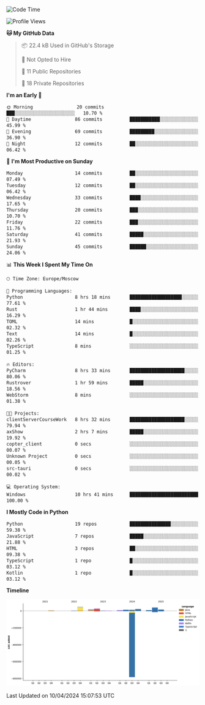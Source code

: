 <!--START_SECTION:waka-->
![Code Time](http://img.shields.io/badge/Code%20Time-254%20hrs%2017%20mins-blue)

![Profile Views](http://img.shields.io/badge/Profile%20Views-0-blue)

**🐱 My GitHub Data** 

> 📦 22.4 kB Used in GitHub's Storage 
 > 
> 🚫 Not Opted to Hire
 > 
> 📜 11 Public Repositories 
 > 
> 🔑 18 Private Repositories 
 > 
**I'm an Early 🐤** 

```text
🌞 Morning                20 commits          ███░░░░░░░░░░░░░░░░░░░░░░   10.70 % 
🌆 Daytime                86 commits          ███████████░░░░░░░░░░░░░░   45.99 % 
🌃 Evening                69 commits          █████████░░░░░░░░░░░░░░░░   36.90 % 
🌙 Night                  12 commits          ██░░░░░░░░░░░░░░░░░░░░░░░   06.42 % 
```
📅 **I'm Most Productive on Sunday** 

```text
Monday                   14 commits          ██░░░░░░░░░░░░░░░░░░░░░░░   07.49 % 
Tuesday                  12 commits          ██░░░░░░░░░░░░░░░░░░░░░░░   06.42 % 
Wednesday                33 commits          ████░░░░░░░░░░░░░░░░░░░░░   17.65 % 
Thursday                 20 commits          ███░░░░░░░░░░░░░░░░░░░░░░   10.70 % 
Friday                   22 commits          ███░░░░░░░░░░░░░░░░░░░░░░   11.76 % 
Saturday                 41 commits          █████░░░░░░░░░░░░░░░░░░░░   21.93 % 
Sunday                   45 commits          ██████░░░░░░░░░░░░░░░░░░░   24.06 % 
```


📊 **This Week I Spent My Time On** 

```text
🕑︎ Time Zone: Europe/Moscow

💬 Programming Languages: 
Python                   8 hrs 18 mins       ███████████████████░░░░░░   77.61 % 
Rust                     1 hr 44 mins        ████░░░░░░░░░░░░░░░░░░░░░   16.29 % 
TOML                     14 mins             █░░░░░░░░░░░░░░░░░░░░░░░░   02.32 % 
Text                     14 mins             █░░░░░░░░░░░░░░░░░░░░░░░░   02.26 % 
TypeScript               8 mins              ░░░░░░░░░░░░░░░░░░░░░░░░░   01.25 % 

🔥 Editors: 
PyCharm                  8 hrs 33 mins       ████████████████████░░░░░   80.06 % 
Rustrover                1 hr 59 mins        █████░░░░░░░░░░░░░░░░░░░░   18.56 % 
WebStorm                 8 mins              ░░░░░░░░░░░░░░░░░░░░░░░░░   01.38 % 

🐱‍💻 Projects: 
clientServerCourseWork   8 hrs 32 mins       ████████████████████░░░░░   79.94 % 
axShow                   2 hrs 7 mins        █████░░░░░░░░░░░░░░░░░░░░   19.92 % 
copter_client            0 secs              ░░░░░░░░░░░░░░░░░░░░░░░░░   00.07 % 
Unknown Project          0 secs              ░░░░░░░░░░░░░░░░░░░░░░░░░   00.05 % 
src-tauri                0 secs              ░░░░░░░░░░░░░░░░░░░░░░░░░   00.02 % 

💻 Operating System: 
Windows                  10 hrs 41 mins      █████████████████████████   100.00 % 
```

**I Mostly Code in Python** 

```text
Python                   19 repos            ███████████████░░░░░░░░░░   59.38 % 
JavaScript               7 repos             █████░░░░░░░░░░░░░░░░░░░░   21.88 % 
HTML                     3 repos             ██░░░░░░░░░░░░░░░░░░░░░░░   09.38 % 
TypeScript               1 repo              █░░░░░░░░░░░░░░░░░░░░░░░░   03.12 % 
Kotlin                   1 repo              █░░░░░░░░░░░░░░░░░░░░░░░░   03.12 % 
```



**Timeline**

![Lines of Code chart](https://raw.githubusercontent.com/adlemx/adlemx/main/assets/bar_graph.png)


 Last Updated on 10/04/2024 15:07:53 UTC
<!--END_SECTION:waka-->
